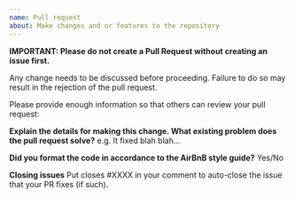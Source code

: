 ```yaml
---
name: Pull request
about: Make changes and or features to the repository
---
```


**IMPORTANT: Please do not create a Pull Request without creating an issue first.**

Any change needs to be discussed before proceeding. Failure to do so may result in the rejection of the pull request.

Please provide enough information so that others can review your pull request:

**Explain the details for making this change. What existing problem does the pull request solve?**
e.g. It fixed blah blah...

**Did you format the code in accordance to the AirBnB style guide?**
Yes/No

**Closing issues**
Put closes #XXXX in your comment to auto-close the issue that your PR fixes (if such).
